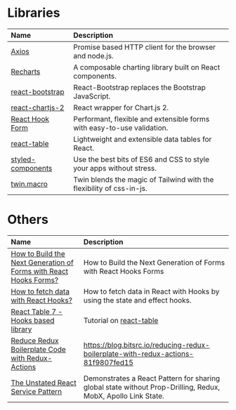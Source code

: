 # Libraries

| Name | Description |
| :--- | :--- |
| [Axios](https://github.com/axios/axios) | Promise based HTTP client for the browser and node.js. |
| [Recharts](http://recharts.org/) | A composable charting library built on React components. |
| [react-bootstrap](https://react-bootstrap.github.io/) | React-Bootstrap replaces the Bootstrap JavaScript. |
| [react-chartjs-2](https://github.com/reactchartjs/react-chartjs-2) | React wrapper for Chart.js 2. |
| [React Hook Form](https://react-hook-form.com/) | Performant, flexible and extensible forms with easy-to-use validation. |
| [react-table](https://react-table.tanstack.com/) | Lightweight and extensible data tables for React. |
| [styled-components](https://styled-components.com/) | Use the best bits of ES6 and CSS to style your apps without stress. |
| [twin.macro](https://github.com/ben-rogerson/twin.macro) | Twin blends the magic of Tailwind with the flexibility of css-in-js. |

# Others

| Name | Description |
| :--- | :--- |
| [How to Build the Next Generation of Forms with React Hooks Forms?](https://morioh.com/p/b8ad848d60bb) | How to Build the Next Generation of Forms with React Hooks Forms |
| [How to fetch data with React Hooks?](https://www.robinwieruch.de/react-hooks-fetch-data) | How to fetch data in React with Hooks by using the state and effect hooks. |
| [React Table 7 - Hooks based library](https://thewidlarzgroup.com/react-table-7/) | Tutorial on [react-table](https://github.com/tannerlinsley/react-table) |
| [Reduce Redux Boilerplate Code with Redux-Actions](https://blog.bitsrc.io/reducing-redux-boilerplate-with-redux-actions-81f9807fed15) | https://blog.bitsrc.io/reducing-redux-boilerplate-with-redux-actions-81f9807fed15 |
| [ The Unstated React Service Pattern]( https://hmh.engineering/the-unstated-react-service-pattern-786ea6168d1d) | Demonstrates a React Pattern for sharing global state without Prop-Drilling, Redux, MobX, Apollo Link State. |